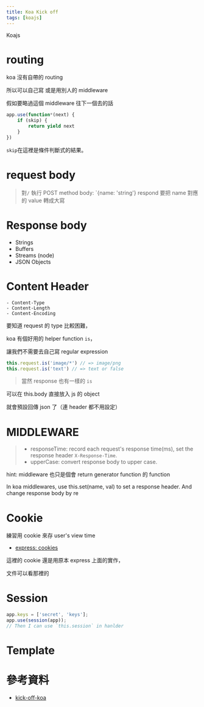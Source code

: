 ```yaml
---
title: Koa Kick off
tags: [koajs]
---
```


Koajs

# routing

koa 沒有自帶的 routing

所以可以自己寫 或是用別人的 middleware

假如要略過這個 middleware 往下一個去的話

```js
app.use(function*(next) {
    if (skip) {
        return yield next
    }
})
```

`skip`在這裡是條件判斷式的結果。

# request body

> 對`/` 執行 POST method
> body: `{name: 'string'}
> respond 要把 name 對應的 value 轉成大寫

# Response body

  * Strings
  * Buffers
  * Streams (node)
  * JSON Objects

# Content Header

    - Content-Type
    - Content-Length
    - Content-Encoding

要知道 request 的 type 比較困難，

koa 有個好用的 helper function `is`，

讓我們不需要去自己寫 regular expression
 
```js
this.request.is('image/*') // => image/png
this.request.is('text') // => text or false
```
> 當然 response 也有一樣的 `is`

可以在 this.body 直接放入 js 的 object

就會預設回傳 json 了（連 header 都不用設定）

# MIDDLEWARE

>  * responseTime: record each request's response time(ms), set the response header `X-Response-Time`.
> * upperCase: convert response body to upper case.

hint: middleware 也只是個會 return  generator function 的 function

In koa middlewares, use this.set(name, val) to set a response header.
And change response body by re

# Cookie

練習用 cookie 來存 user's view time

- [express: cookies](https://github.com/expressjs/cookies)

這裡的 cookie 還是用原本 express 上面的實作，

文件可以看那裡的

# Session

```js
app.keys = ['secret', 'keys'];
app.use(session(app));
// Then I can use `this.session` in hanlder
```

# Template

# 參考資料
 
- [kick-off-koa](https://github.com/koajs/kick-off-koa)

